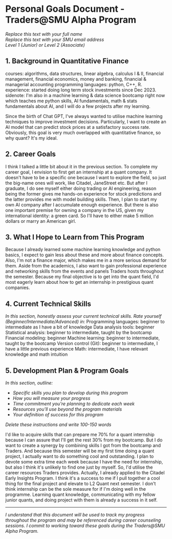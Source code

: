 # Personal Goals Document - Traders@SMU Alpha Program

*Replace this text with your full name*  
*Replace this text with your SMU email address*  
*Level 1 (Junior) or Level 2 (Associate)*

## 1. Background in Quantitative Finance

courses: algorithms, data structures, linear algebra, calculus I & II, financial management, financial economics, money and banking, financial & managerial accounting
programming languages: python, C++, R.
experience: started doing long term stock investments since Dec 2023.
sidenote: I'm also in a machine learning & data science bootcamp right now which teaches me python skills, AI fundamentals, math & stats fundamentals about AI, and I will do a few projects after my learning.

Since the birth of Chat GPT, I've always wanted to utilise machine learning techniques to improve investment decisions. Particularly, I want to create an AI model that can predict stock prices at a satisfactory success rate. Obviously, this goal is very much overlapped with quantitative finance, so why quant? It's my ideal.


## 2. Career Goals

I think I talked a little bit about it in the previous section. To complete my career goal, I envision to first get an internship at a quant company. It doesn't have to be a specific one because I want to explore the field, so just the big-name ones will work, like Citadel, JaneStreet etc. But after I graduate, I do see myself either doing trading or AI engineering, reason being the former gives me hands-on experience for stock predictions and the latter provides me with model building skills. Then, I plan to start my own AI company after I accumulate enough experience. But there is also one important premise for owning a company in the US, given my international identity: a green card. So I'll have to either make 5 million dollars or marry an American girl.

## 3. What I Hope to Learn from This Program

Because I already learned some machine learning knowledge and python basics, I expect to gain less about these and more about finance concepts. Also, I'm not a finance major, which makes me in a more serious demand for them. Aside from the academics, I also want to gain professional experience and networking skills from the events and panels Traders hosts throughout the semester. Because my final objective is to get into the quant field, I'd most eagerly learn about how to get an internship in prestigious quant companies.


## 4. Current Technical Skills

*In this section, honestly assess your current technical skills. Rate yourself (Beginner/Intermediate/Advanced) in:*
Programming languages: beginner to intermediate as I have a bit of knowledge
Data analysis tools: beginner
Statistical analysis: beginner to intermediate, taught by the bootcamp
Financial modeling: beginner
Machine learning: beginner to intermediate, taught by the bootcamp
Version control (Git): beginner to intermediate, I have a little previous experience
Math: intermediate, I have relevant knowledge and math intuition

## 5. Development Plan & Program Goals

*In this section, outline:*
- *Specific skills you plan to develop during this program*
- *How you will measure your progress*
- *Time commitment you're planning to dedicate each week*
- *Resources you'll use beyond the program materials*
- *Your definition of success for this program*

*Delete these instructions and write 100-150 words*

I'd like to acquire skills that can prepare me 70% for a quant internship because I can assure that I'll get the rest 30% from my bootcamp. But I do want to create a synergy by combining skills I got from the bootcamp and Traders. And because this semester will be my first time doing a quant project, I actually want to do something cool and outstanding. I plan to devote some extra time each week because I have the need for internship, but also I think it's unlikely to find one just by myself. So, I'd utilise the career resources Traders provides. Actually, I already applied to the Citadel Early Insights Program. I think it's a success to me if I pull together a cool thing for the final project and elevate to L2 Quant next semester. I don't think internship can be the sole measure for if I'm doing well in the programme. Learning quant knowledge, communicating with my fellow junior quants, and doing project with them is already a success in it self.

---

*I understand that this document will be used to track my progress throughout the program and may be referenced during career counseling sessions. I commit to working toward these goals during the Traders@SMU Alpha Program.*
